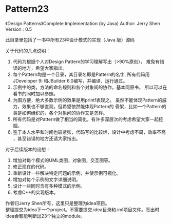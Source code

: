# Pattern23
《Design Patterns》Complete Implementation (by Java)
Author: Jerry Shen
Version : 0.5

此目录里包括了<Design Patterns>一书中所有23种设计模式的实现（Java 版）源码


关于代码的几点说明：
1. 代码为根据个人对Design Pattern的学习理解写出（>90%原创），
    难免有错误的地方，希望大家指出。
2. 每个Pattern均是一个目录，其目录名即是Pattern的名字,
    所有代码用JDeveloper 9i 和JBuilder 6.0编写，并编译、运行通过。
3. 示例中的类，方法的命名规则和各个对象间的协作，基本同原书，
    所以可以在看书的同时加以参照。
4. 为图方便，绝大多数示例的效果是用printf表现之。
    虽然不能体现Pattern的威力，效果也不够直观，但希望依然能体现Pattern的
    骨架，比如一个Pattern的类是如何组织的，各个对象间的协作又是怎样。
5. 所有代码是对Pattern做了相当的简化，有许多深层次的考虑希望大家一起挖掘。
6. 鉴于本人水平和时间也较紧张，代码写的比较烂，设计中考虑不周，效率不高
    ，甚至错误的地方还请大家指出。

对于后续版本的设想：
1. 增加对每个模式的UML类图，对象图，交互图等。
2. 修正现在的代码。
3. 重新设计一些解决特定问题的示例，并使示例可视化。
4. 增加对每个示例的文字详细说明。
5. 设计一些同时含有多种模式的示例。
6. 考虑C++的实现版本。


作者归Jerry Shen所有，这里只是整理为idea项目。  
整理提交为idea下一个project。不需要提交.idea目录和.iml项目文件。签出时idea会智能判断出23个独立的module。  

